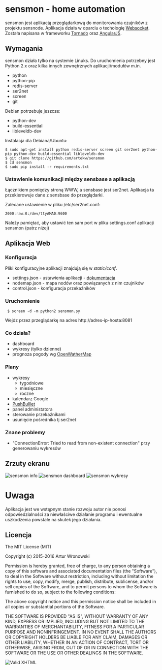# sensmon - home automation

sensmon jest aplikacją przeglądarkową do monitorowania czujników z projektu sensnode. Aplikacja działa w oparciu o techologię [Websocket](http://pl.wikipedia.org/wiki/WebSocket). Została napisana w frameworku [Tornado](http://www.tornadoweb.org/en/stable/) oraz [AngularJS](https://angularjs.org/).

## Wymagania

sensmon działa tylko na systemie Linuks. Do uruchomienia potrzebny jest Python 2.x oraz kilka innych zewnętrznych aplikacji/modułów m.in.

- python
- python-pip
- redis-server
- ser2net
- screen
- git

Debian potrzebuje jeszcze:

- python-dev
- build-essential
- libleveldb-dev

Instalacja dla Debiana/Ubuntu:

    $ sudo apt-get install python redis-server screen git ser2net python-pip python-dev build-essential libleveldb-dev
    $ git clone https://github.com/artekw/sensmon
    $ cd sensmon
    $ sudo pip install -r requirements.txt

### Ustawienie komunikacji między sensbase a aplikacją

Łącznikiem pomiędzy stroną WWW, a sensbase jest ser2net. Aplikacja ta przekierowuje dane z sensbase do przeglądarki.

Zalecane ustawienie w pliku /etc/ser2net.conf:

    2000:raw:0:/dev/ttyAMA0:9600

Należy pamiętać, aby ustawić ten sam port w pliku settings.conf aplikacji sensmon (patrz niżej)

## Aplikacja Web
### Konfiguracja

Pliki konfiguracyjne aplikacji znajdują się w *static/conf*.

- settings.json - ustawienia aplikacji - [dokumentacja](https://github.com/artekw/sensmon/tree/master/static/conf)
- nodemap.json - mapa nodów oraz powiązanych z nim czujników
- control.json - konfiguracja przekaźników

### Uruchomienie

     $ screen -d -m python2 sensmon.py

Wejdz przez przeglądarkę na adres http://adres-ip-hosta:8081

### Co działa?

- dashboard
- wykresy (tylko dzienne)
- prognoza pogody wg [OpenWatherMap](http://openweathermap.org/city/7530941)

### Plany

- wykresy
    - tygodniowe
    - miesięczne
    - roczne
- kalendarz Google
- [PushBulllet](https://www.pushbullet.com/)
- panel administatora
- sterowanie przekaźnikami
- usunięcie pośrednika tj ser2net

### Znane problemy
   - "ConnectionError: Tried to read from non-existent connection" przy generowaniu wykresów

## Zrzuty ekranu

![sensmon info](https://dl.dropboxusercontent.com/u/677573/Photos/sensmon/intro.png)
![sensmon dashboard](https://dl.dropboxusercontent.com/u/677573/Photos/sensmon/dashboard.png)
![sensmon wykresy](https://dl.dropboxusercontent.com/u/677573/Photos/sensmon/graphs.png)

# Uwaga
Aplikacja jest we wstępnym stanie rozwoju autor nie ponosi odpowiedzialności za niewłaściwe działanie programu i ewentualne uszkodzenia powstałe na skutek jego działania.

## Licencja

The MIT License (MIT)

Copyright (c) 2015-2016 Artur Wronowski

Permission is hereby granted, free of charge, to any person obtaining a copy
of this software and associated documentation files (the "Software"), to deal
in the Software without restriction, including without limitation the rights
to use, copy, modify, merge, publish, distribute, sublicense, and/or sell
copies of the Software, and to permit persons to whom the Software is
furnished to do so, subject to the following conditions:

The above copyright notice and this permission notice shall be included in
all copies or substantial portions of the Software.

THE SOFTWARE IS PROVIDED "AS IS", WITHOUT WARRANTY OF ANY KIND, EXPRESS OR
IMPLIED, INCLUDING BUT NOT LIMITED TO THE WARRANTIES OF MERCHANTABILITY,
FITNESS FOR A PARTICULAR PURPOSE AND NONINFRINGEMENT. IN NO EVENT SHALL THE
AUTHORS OR COPYRIGHT HOLDERS BE LIABLE FOR ANY CLAIM, DAMAGES OR OTHER
LIABILITY, WHETHER IN AN ACTION OF CONTRACT, TORT OR OTHERWISE, ARISING FROM,
OUT OF OR IN CONNECTION WITH THE SOFTWARE OR THE USE OR OTHER DEALINGS IN
THE SOFTWARE.


![Valid XHTML](http://w3.org/Icons/valid-xhtml10)
